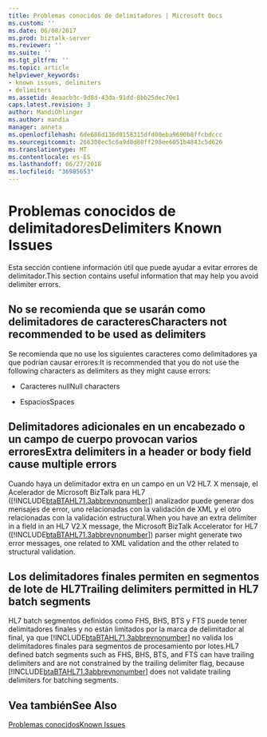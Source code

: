 ```yaml
---
title: Problemas conocidos de delimitadores | Microsoft Docs
ms.custom: ''
ms.date: 06/08/2017
ms.prod: biztalk-server
ms.reviewer: ''
ms.suite: ''
ms.tgt_pltfrm: ''
ms.topic: article
helpviewer_keywords:
- known issues, delimiters
- delimiters
ms.assetid: 4eaacb3c-9d8d-43da-91dd-8bb25dec70e1
caps.latest.revision: 3
author: MandiOhlinger
ms.author: mandia
manager: anneta
ms.openlocfilehash: 6de686d136d0158315dfd00eba9690b8ffcbdccc
ms.sourcegitcommit: 266308ec5c6a9d8d80ff298ee6051b4843c5d626
ms.translationtype: MT
ms.contentlocale: es-ES
ms.lasthandoff: 06/27/2018
ms.locfileid: "36985653"
---
```

# <a name="delimiters-known-issues"></a><span data-ttu-id="1a19c-102">Problemas conocidos de delimitadores</span><span class="sxs-lookup"><span data-stu-id="1a19c-102">Delimiters Known Issues</span></span>
<span data-ttu-id="1a19c-103">Esta sección contiene información útil que puede ayudar a evitar errores de delimitador.</span><span class="sxs-lookup"><span data-stu-id="1a19c-103">This section contains useful information that may help you avoid delimiter errors.</span></span>  
  
## <a name="characters-not-recommended-to-be-used-as-delimiters"></a><span data-ttu-id="1a19c-104">No se recomienda que se usarán como delimitadores de caracteres</span><span class="sxs-lookup"><span data-stu-id="1a19c-104">Characters not recommended to be used as delimiters</span></span>  
 <span data-ttu-id="1a19c-105">Se recomienda que no use los siguientes caracteres como delimitadores ya que podrían causar errores:</span><span class="sxs-lookup"><span data-stu-id="1a19c-105">It is recommended that you do not use the following characters as delimiters as they might cause errors:</span></span>  
  
-   <span data-ttu-id="1a19c-106">Caracteres null</span><span class="sxs-lookup"><span data-stu-id="1a19c-106">Null characters</span></span>  
  
-   <span data-ttu-id="1a19c-107">Espacios</span><span class="sxs-lookup"><span data-stu-id="1a19c-107">Spaces</span></span>  
  
## <a name="extra-delimiters-in-a-header-or-body-field-cause-multiple-errors"></a><span data-ttu-id="1a19c-108">Delimitadores adicionales en un encabezado o un campo de cuerpo provocan varios errores</span><span class="sxs-lookup"><span data-stu-id="1a19c-108">Extra delimiters in a header or body field cause multiple errors</span></span>  
 <span data-ttu-id="1a19c-109">Cuando haya un delimitador extra en un campo en un V2 HL7. X mensaje, el Acelerador de Microsoft BizTalk para HL7 ([!INCLUDE[btaBTAHL71.3abbrevnonumber](../../includes/btabtahl71-3abbrevnonumber-md.md)]) analizador puede generar dos mensajes de error, uno relacionadas con la validación de XML y el otro relacionadas con la validación estructural.</span><span class="sxs-lookup"><span data-stu-id="1a19c-109">When you have an extra delimiter in a field in an HL7 V2.X message, the Microsoft BizTalk Accelerator for HL7 ([!INCLUDE[btaBTAHL71.3abbrevnonumber](../../includes/btabtahl71-3abbrevnonumber-md.md)]) parser might generate two error messages, one related to XML validation and the other related to structural validation.</span></span>  
  
## <a name="trailing-delimiters-permitted-in-hl7-batch-segments"></a><span data-ttu-id="1a19c-110">Los delimitadores finales permiten en segmentos de lote de HL7</span><span class="sxs-lookup"><span data-stu-id="1a19c-110">Trailing delimiters permitted in HL7 batch segments</span></span>  
 <span data-ttu-id="1a19c-111">HL7 batch segmentos definidos como FHS, BHS, BTS y FTS puede tener delimitadores finales y no están limitados por la marca de delimitador al final, ya que [!INCLUDE[btaBTAHL71.3abbrevnonumber](../../includes/btabtahl71-3abbrevnonumber-md.md)] no valida los delimitadores finales para segmentos de procesamiento por lotes.</span><span class="sxs-lookup"><span data-stu-id="1a19c-111">HL7 defined batch segments such as FHS, BHS, BTS, and FTS can have trailing delimiters and are not constrained by the trailing delimiter flag, because [!INCLUDE[btaBTAHL71.3abbrevnonumber](../../includes/btabtahl71-3abbrevnonumber-md.md)] does not validate trailing delimiters for batching segments.</span></span>  
  
## <a name="see-also"></a><span data-ttu-id="1a19c-112">Vea también</span><span class="sxs-lookup"><span data-stu-id="1a19c-112">See Also</span></span>  
 [<span data-ttu-id="1a19c-113">Problemas conocidos</span><span class="sxs-lookup"><span data-stu-id="1a19c-113">Known Issues</span></span>](../../adapters-and-accelerators/accelerator-hl7/known-issues1.md)